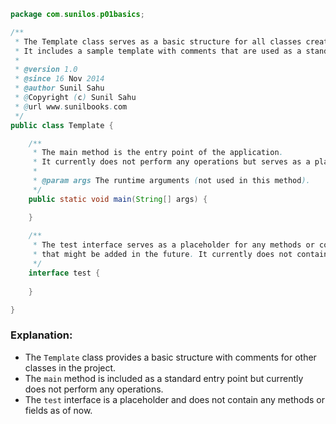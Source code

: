```java
package com.sunilos.p01basics;

/**
 * The Template class serves as a basic structure for all classes created in this project.
 * It includes a sample template with comments that are used as a standard across all classes.
 * 
 * @version 1.0
 * @since 16 Nov 2014
 * @author Sunil Sahu
 * @Copyright (c) Sunil Sahu
 * @url www.sunilbooks.com
 */
public class Template {

    /**
     * The main method is the entry point of the application.
     * It currently does not perform any operations but serves as a placeholder.
     *
     * @param args The runtime arguments (not used in this method).
     */
    public static void main(String[] args) {

    }
    
    /**
     * The test interface serves as a placeholder for any methods or constants
     * that might be added in the future. It currently does not contain any methods or fields.
     */
    interface test {
        
    }

}
```

### Explanation:
- The `Template` class provides a basic structure with comments for other classes in the project.
- The `main` method is included as a standard entry point but currently does not perform any operations.
- The `test` interface is a placeholder and does not contain any methods or fields as of now.
